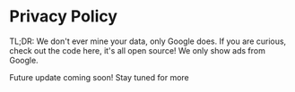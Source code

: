 # Privacy Policy


TL;DR: We don't ever mine your data, only Google does. If you are curious, check out the code here, it's all open source! We only show ads from Google.

Future update coming soon! Stay tuned for more 
